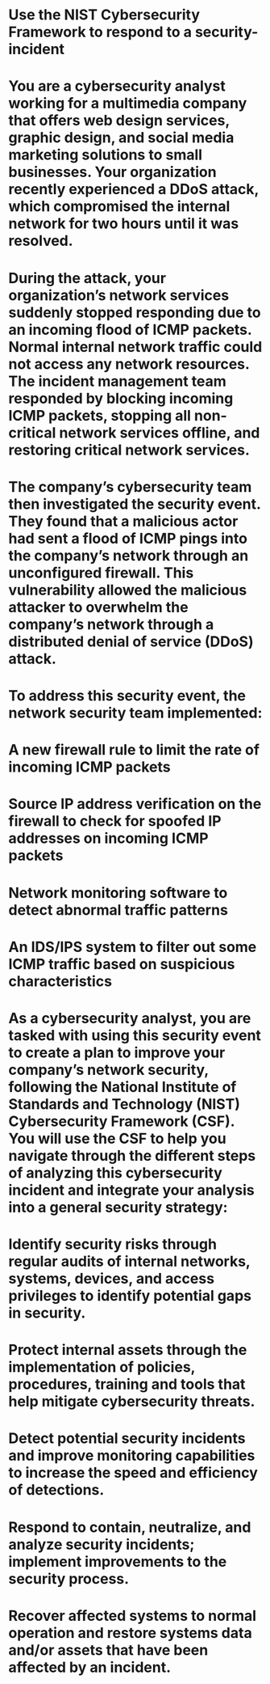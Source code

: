 # Use the NIST Cybersecurity Framework to respond to a security-incident

# You are a cybersecurity analyst working for a multimedia company that offers web design services, graphic design, and social media marketing solutions to small businesses. Your organization recently experienced a DDoS attack, which compromised the internal network for two hours until it was resolved.

# During the attack, your organization’s network services suddenly stopped responding due to an incoming flood of ICMP packets. Normal internal network traffic could not access any network resources. The incident management team responded by blocking incoming ICMP packets, stopping all non-critical network services offline, and restoring critical network services. 

# The company’s cybersecurity team then investigated the security event. They found that a malicious actor had sent a flood of ICMP pings into the company’s network through an unconfigured firewall. This vulnerability allowed the malicious attacker to overwhelm the company’s network through a distributed denial of service (DDoS) attack. 

# To address this security event, the network security team implemented: 

# A new firewall rule to limit the rate of incoming ICMP packets

# Source IP address verification on the firewall to check for spoofed IP addresses on incoming ICMP packets

# Network monitoring software to detect abnormal traffic patterns

# An IDS/IPS system to filter out some ICMP traffic based on suspicious characteristics

# As a cybersecurity analyst, you are tasked with using this security event to create a plan to improve your company’s network security, following the National Institute of Standards and Technology (NIST) Cybersecurity Framework (CSF). You will use the CSF to help you navigate through the different steps of analyzing this cybersecurity incident and integrate your analysis into a general security strategy:

# Identify security risks through regular audits of internal networks, systems, devices, and access privileges to identify potential gaps in security. 

# Protect internal assets through the implementation of policies, procedures, training and tools that help mitigate cybersecurity threats. 

# Detect potential security incidents and improve monitoring capabilities to increase the speed and efficiency of detections. 

# Respond to contain, neutralize, and analyze security incidents; implement improvements to the security process. 

# Recover affected systems to normal operation and restore systems data and/or assets that have been affected by an incident. 
